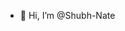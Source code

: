 - 👋 Hi, I’m @Shubh-Nate


<!---
Shubh-Nate/Shubh-Nate is a ✨ special ✨ repository because its `README.md` (this file) appears on your GitHub profile.
You can click the Preview link to take a look at your changes.
--->
